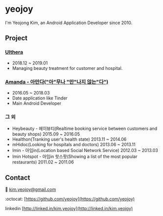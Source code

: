# yeojoy
I'm Yeojong Kim, an Android Application Developer since 2010.

## Project
### [Ulthera](https://play.google.com/store/apps/details?id=kr.co.ulthera.ulthera)
- 2018.12 ~ 2019.01
- Managing beauty treatment for customer and hospital.

### [Amanda - 아만다("아"무나 "만"나지 않는"다")](https://play.google.com/store/apps/details?id=com.dorsia.amanda)
- 2016.05 ~ 2018.03
- Date application like Tinder
- Main Android Developer

### 그 외
- Heybeauty - 헤이뷰티(Realtime booking service between customers and beauty shops) 2015.09 ~ 2016.05
- Healthon(Tranking user's health state) 2013.11 ~ 2014.06
- mHidoc(Looking for hospitals and doctors) 2013.06 ~ 2013.11
- Imin - 아임in(Location based Social Network Service) 2012.03 ~ 2013.03
- Imin Hotspot - 아임in 핫스팟(Showing a list of the most popular restaurants) 2011.02 ~ 2011.06

## Contact

:email: [kim.yeojoy@gmail.com](mailto:kim.yeojoy@gmail.com)

:octocat: [https://github.com/yeojoy](https://github.com/yeojoy)

linkedin [http://linked.in/kim.yeojoy](http://linked.in/kim.yeojoy)


<!--
## Welcome to GitHub Pages

You can use the [editor on GitHub](https://github.com/yeojoy/yeojoy.github.io/edit/master/index.md) to maintain and preview the content for your website in Markdown files.

Whenever you commit to this repository, GitHub Pages will run [Jekyll](https://jekyllrb.com/) to rebuild the pages in your site, from the content in your Markdown files.

### Support or Contact

[Help](./github_help.md)
-->
